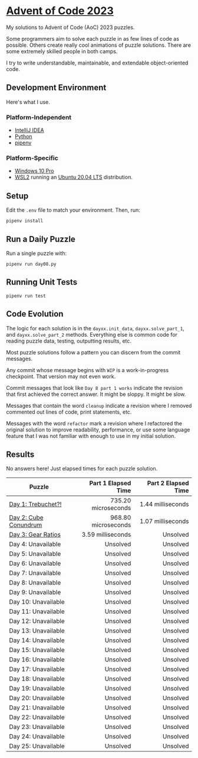 # [Advent of Code 2023](https://adventofcode.com/2023)

My solutions to Advent of Code (AoC) 2023 puzzles.

Some programmers aim to solve each puzzle in as few lines of code as possible.
Others create really cool animations of puzzle solutions. There are some
extremely skilled people in both camps.

I try to write understandable, maintainable, and extendable object-oriented
code.

## Development Environment

Here's what I use.

### Platform-Independent

* [IntelliJ IDEA](https://www.jetbrains.com/idea/)
* [Python](https://www.python.org/)
* [pipenv](https://pipenv.pypa.io/en/latest/)

### Platform-Specific

* [Windows 10 Pro](https://www.microsoft.com/en-us/software-download/windows10)
* [WSL2](https://learn.microsoft.com/en-us/windows/wsl/install) running
  an [Ubuntu 20.04 LTS](https://ubuntu.com/) distribution.

## Setup
Edit the `.env` file to match your environment. Then, run:

    pipenv install

## Run a Daily Puzzle

Run a single puzzle with:

    pipenv run day08.py

## Running Unit Tests

    pipenv run test

## Code Evolution

The logic for each solution is in the `dayxx.init_data`, `dayxx.solve_part_1`,
and `dayxx.solve_part_2` methods. Everything else is common code for reading
puzzle data, testing, outputting results, etc.

Most puzzle solutions follow a pattern you can discern from the commit
messages.

Any commit whose message begins with `WIP` is a work-in-progress checkpoint.
That version may not even work.

Commit messages that look like `Day 8 part 1 works` indicate the revision
that first achieved the correct answer. It might be sloppy. It might be slow.

Messages that contain the word `cleanup` indicate a revision where I removed
commented out lines of code, print statements, etc.

Messages with the word `refactor` mark a revision where I refactored the
original solution to improve readability, performance, or use some language
feature that I was not familiar with enough to use in my initial solution. 

## Results

No answers here! Just elapsed times for each puzzle solution.

| Puzzle                                                    | Part 1 Elapsed Time | Part 2 Elapsed Time |
|-----------------------------------------------------------|--------------------:|--------------------:|
| [Day 1: Trebuchet?!](https://adventofcode.com/2023/1)     | 735.20 microseconds |   1.44 milliseconds |
| [Day  2: Cube Conundrum](https://adventofcode.com/2023/2) | 968.80 microseconds |   1.07 milliseconds |
| [Day  3: Gear Ratios](https://adventofcode.com/2023/3)    |   3.59 milliseconds |            Unsolved |
| Day  4: Unavailable                                       |            Unsolved |            Unsolved |
| Day  5: Unavailable                                       |            Unsolved |            Unsolved |
| Day  6: Unavailable                                       |            Unsolved |            Unsolved |
| Day  7: Unavailable                                       |            Unsolved |            Unsolved |
| Day  8: Unavailable                                       |            Unsolved |            Unsolved |
| Day  9: Unavailable                                       |            Unsolved |            Unsolved |
| Day 10: Unavailable                                       |            Unsolved |            Unsolved |
| Day 11: Unavailable                                       |            Unsolved |            Unsolved |
| Day 12: Unavailable                                       |            Unsolved |            Unsolved |
| Day 13: Unavailable                                       |            Unsolved |            Unsolved |
| Day 14: Unavailable                                       |            Unsolved |            Unsolved |
| Day 15: Unavailable                                       |            Unsolved |            Unsolved |
| Day 16: Unavailable                                       |            Unsolved |            Unsolved |
| Day 17: Unavailable                                       |            Unsolved |            Unsolved |
| Day 18: Unavailable                                       |            Unsolved |            Unsolved |
| Day 19: Unavailable                                       |            Unsolved |            Unsolved |
| Day 20: Unavailable                                       |            Unsolved |            Unsolved |
| Day 21: Unavailable                                       |            Unsolved |            Unsolved |
| Day 22: Unavailable                                       |            Unsolved |            Unsolved |
| Day 23: Unavailable                                       |            Unsolved |            Unsolved |
| Day 24: Unavailable                                       |            Unsolved |            Unsolved |
| Day 25: Unavailable                                       |            Unsolved |            Unsolved |
